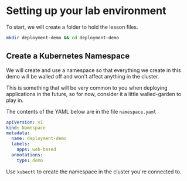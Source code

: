 # Setting up your lab environment

To start, we will create a folder to hold the lesson files.

```bash
mkdir deployment-demo && cd deployment-demo
```

## Create a Kubernetes Namespace

We will create and use a namespace so that everything we create in this
demo will be walled off and won't affect anything in the cluster.

This is something that will be very common to you when deploying applications
in the future, so for now, consider it a little walled-garden to play in.

The contents of the YAML below are in the file `namespace.yaml`

```yaml
apiVersion: v1
kind: Namespace
metadata:
  name: deployment-demo
  labels:
    apps: web-based
  annotations:
    type: demo
```

Use `kubectl` to create the namespace in the cluster you're connected to.
